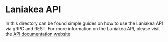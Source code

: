# Laniakea API

In this directory can be found simple guides on how to use the Laniakea API via gRPC and REST. For more information on the Laniakea API, please visit the [API documentation website](https://api.sssoc.ca)